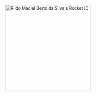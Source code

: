 <a href="https://app.rocketseat.com.br/me/rildox"><img src="https://app.rocketseat.com.br/api/rocketid/share?slug=rildox&type=card" width="280" alt="Rildo Maciel Berto da Silva's Rocket ID"/></a>
